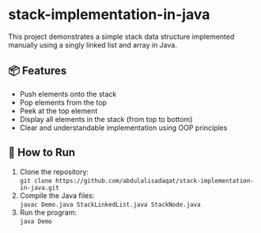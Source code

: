 # stack-implementation-in-java

This project demonstrates a simple stack data structure implemented manually using a singly linked list and array in Java.

## 📦 Features

- Push elements onto the stack
- Pop elements from the top
- Peek at the top element
- Display all elements in the stack (from top to bottom)
- Clear and understandable implementation using OOP principles


## 🚀 How to Run

1. Clone the repository:  
`git clone https://github.com/abdulalisadaqat/stack-implementation-in-java.git`  
2. Compile the Java files:  
`javac Demo.java StackLinkedList.java StackNode.java`  
3. Run the program:  
`java Demo`
